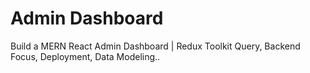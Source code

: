 ﻿# Admin Dashboard
Build a MERN React Admin Dashboard | Redux Toolkit Query, Backend Focus, Deployment, Data Modeling..